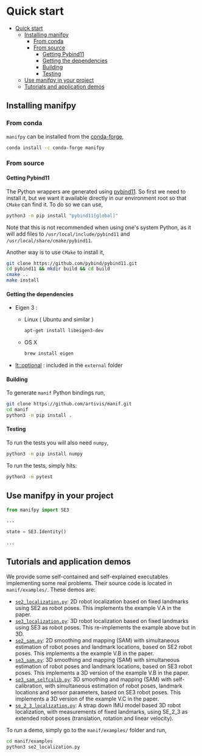# Quick start

- [Quick start](#quick-start)
  - [Installing manifpy](#installing-manifpy)
    - [From conda](#from-conda)
    - [From source](#from-source)
      - [Getting Pybind11](#getting-pybind11)
      - [Getting the dependencies](#getting-the-dependencies)
      - [Building](#building)
      - [Testing](#testing)
  - [Use manifpy in your project](#use-manifpy-in-your-project)
  - [Tutorials and application demos](#tutorials-and-application-demos)

## Installing manifpy

### From conda

`manifpy` can be installed from the [conda-forge][conda-manifpy],

```bash
conda install -c conda-forge manifpy
```

### From source

#### Getting Pybind11

The Python wrappers are generated using [pybind11][pybind11-rtd]. So first we need to install it,
but we want it available directly in our environment root so that `CMake` can find it.
To do so we can use,

```bash
python3 -m pip install "pybind11[global]"
```

Note that this is not recommended when using one's system Python,
as it will add files to `/usr/local/include/pybind11` and `/usr/local/share/cmake/pybind11`.

Another way is to use `CMake` to install it,

```bash
git clone https://github.com/pybind/pybind11.git
cd pybind11 && mkdir build && cd build
cmake ..
make install
```

<!-- ## Installation -->

#### Getting the dependencies

- Eigen 3 :
  - Linux ( Ubuntu and similar )

      ```bash
      apt-get install libeigen3-dev
      ```

  - OS X

      ```bash
      brew install eigen
      ```

- [lt::optional][optional-repo] : included in the `external` folder

#### Building

To generate `manif` Python bindings run,

```bash
git clone https://github.com/artivis/manif.git
cd manif
python3 -m pip install .
```

#### Testing

To run the tests you will also need `numpy`,

```bash
python3 -m pip install numpy
```

To run the tests, simply hits:

```bash
python3 -m pytest
```

## Use manifpy in your project

```python
from manifpy import SE3

...

state = SE3.Identity()

...
```

## Tutorials and application demos

We provide some self-contained and self-explained executables implementing some real problems.
Their source code is located in `manif/examples/`.
These demos are:

- [`se2_localization.py`](examples/se2_localization.py): 2D robot localization based on fixed landmarks using SE2 as robot poses. This implements the example V.A in the paper.
- [`se3_localization.py`](examples/se3_localization.py): 3D robot localization based on fixed landmarks using SE3 as robot poses. This re-implements the example above but in 3D.
- [`se2_sam.py`](examples/se2_sam.py): 2D smoothing and mapping (SAM) with simultaneous estimation of robot poses and landmark locations, based on SE2 robot poses. This implements a the example V.B in the paper.
- [`se3_sam.py`](examples/se3_sam.py): 3D smoothing and mapping (SAM) with simultaneous estimation of robot poses and landmark locations, based on SE3 robot poses. This implements a 3D version of the example V.B in the paper.
- [`se3_sam_selfcalib.py`](examples/se3_sam_selfcalib.py): 3D smoothing and mapping (SAM) with self-calibration, with simultaneous estimation of robot poses, landmark locations and sensor parameters, based on SE3 robot poses. This implements a 3D version of the example V.C in the paper.
- [`se_2_3_localization.py`](examples/se_2_3_localization.py): A strap down IMU model based 3D robot localization, with measurements of fixed landmarks, using SE_2_3 as extended robot poses (translation, rotation and linear velocity).

To run a demo, simply go to the `manif/examples/` folder and run,

```bash
cd manif/examples
python3 se2_localization.py
```

[//]: # (URLs)

[pybind11-rtd]: https://pybind11.readthedocs.io/en/stable/index.html
[optional-repo]: https://github.com/TartanLlama/optional
[conda-manifpy]: https://anaconda.org/conda-forge/manifpy
